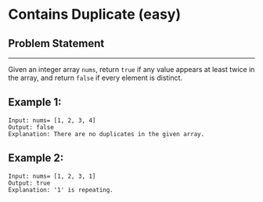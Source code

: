 # Contains Duplicate (easy)

## Problem Statement

---

Given an integer array `nums`, return `true` if any value appears at least twice
in the array, and return `false` if every element is distinct.

## Example 1:

```text
Input: nums= [1, 2, 3, 4]
Output: false
Explanation: There are no duplicates in the given array.
```

## Example 2:

```
Input: nums= [1, 2, 3, 1]
Output: true
Explanation: '1' is repeating.
```
